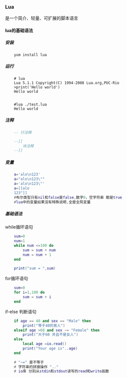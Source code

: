 ### Lua
是一个简介、轻量、可扩展的脚本语言

#### lua的基础语法

##### 安装
```shell
    yum install lua
```

##### 运行
```shell
    # lua
    Lua 5.1.1 Copyright(C) 1994-2008 Lua.org,PUC-Rio
    >print('Hello world')
    Hello world
    
    
    #lua ./test.lua
    Hello world
```

##### 注释
```lua
    -- 行注释

    --[[
        块注释
    --]]
```

##### 变量
```lua
    a='alo\n123'
    a="alo\n123\""
    a='alo\n123\"'
    a=[[alo
    123"]]
    #布尔类型只有nil和false是false,数字0，空字符串 都是true
    #lua中的变量如果没有特殊说明,全是全局变量
```

##### 基础语法
while循环语句
```lua
    sum=0
    num=1
    while num <=100 do
        sum = sum + num
        num = num + 1
    end
    
    print("sum = ",sum)
```

for循环语句
```lua
    sum=0
    for i=1,100 do
        sum = sum + i
    end
```

if-else 判断语句
```lua
    if age == 40 and sex == "Male" then
        print("等于40的男人")
    elseif age >60 and sex ~= "Female" then
        print("大于60 并且不是女人")
    else
        local age =io.read()
        print("Your age is"..age)
    end
    
    # "~=" 是不等于
    # 字符串的拼接操作 ".."
    # io库 分别从stdin和stdout读写的read和write函数
```